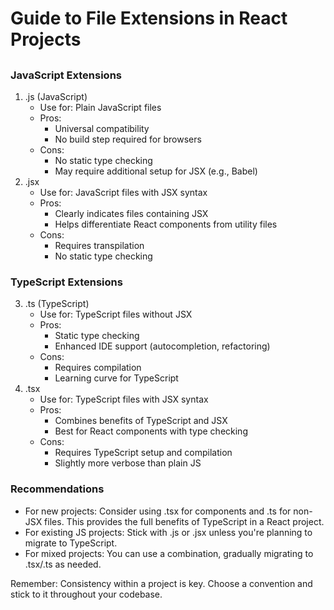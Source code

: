 # Guide to File Extensions in React Projects

##

### JavaScript Extensions

1. .js (JavaScript)
   * Use for: Plain JavaScript files
   * Pros:
     * Universal compatibility
     * No build step required for browsers
   * Cons:
     * No static type checking
     * May require additional setup for JSX (e.g., Babel)
2. .jsx
   * Use for: JavaScript files with JSX syntax
   * Pros:
     * Clearly indicates files containing JSX
     * Helps differentiate React components from utility files
   * Cons:
     * Requires transpilation
     * No static type checking

### TypeScript Extensions

3. .ts (TypeScript)
   * Use for: TypeScript files without JSX
   * Pros:
     * Static type checking
     * Enhanced IDE support (autocompletion, refactoring)
   * Cons:
     * Requires compilation
     * Learning curve for TypeScript
4. .tsx
   * Use for: TypeScript files with JSX syntax
   * Pros:
     * Combines benefits of TypeScript and JSX
     * Best for React components with type checking
   * Cons:
     * Requires TypeScript setup and compilation
     * Slightly more verbose than plain JS

### Recommendations

* For new projects: Consider using .tsx for components and .ts for non-JSX files. This provides the full benefits of TypeScript in a React project.
* For existing JS projects: Stick with .js or .jsx unless you're planning to migrate to TypeScript.
* For mixed projects: You can use a combination, gradually migrating to .tsx/.ts as needed.

Remember: Consistency within a project is key. Choose a convention and stick to it throughout your codebase.
